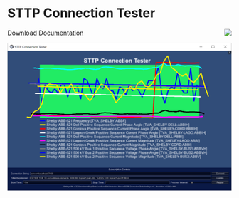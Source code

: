 # STTP Connection Tester

<img align="right" src="https://raw.githubusercontent.com/sttp/cppapi/master/src/sttp.png">

[Download](https://github.com/sttp/connection-tester/releases)
[Documentation](Docs)

![Screen Shot](https://raw.githubusercontent.com/sttp/connection-tester/master/ScreenShot.png)
